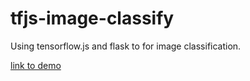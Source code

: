 # tfjs-image-classify

Using tensorflow.js and flask to for image classification.

[link to demo](https://tfjs-image-classify.herokuapp.com/)
